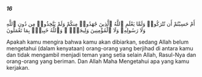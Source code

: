 ##### 16

<span class="ayah">أَمْ حَسِبْتُمْ أَن تُتْرَكُوا۟ وَلَمَّا يَعْلَمِ ٱللَّهُ ٱلَّذِينَ جَٰهَدُوا۟ مِنكُمْ وَلَمْ يَتَّخِذُوا۟ مِن دُونِ ٱللَّهِ وَلَا رَسُولِهِۦ وَلَا ٱلْمُؤْمِنِينَ وَلِيجَةًۭ ۚ وَٱللَّهُ خَبِيرٌۢ بِمَا تَعْمَلُونَ</span>

<span class="ayah_translation">Apakah kamu mengira bahwa kamu akan dibiarkan, sedang Allah belum mengetahui (dalam kenyataan) orang-orang yang berjihad di antara kamu dan tidak mengambil menjadi teman yang setia selain Allah, Rasul-Nya dan orang-orang yang beriman. Dan Allah Maha Mengetahui apa yang kamu kerjakan.</span>

